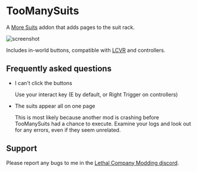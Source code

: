 # TooManySuits

A [More Suits](https://thunderstore.io/c/lethal-company/p/x753/More_Suits/) addon that adds pages to the suit rack.

![screenshot](https://i.imgur.com/qMoLq3c.png)

Includes in-world buttons, compatible with
[LCVR](https://thunderstore.io/c/lethal-company/p/DaXcess/LethalCompanyVR/)
and controllers.

## Frequently asked questions

- I can't click the buttons

  Use your interact key (E by default, or Right Trigger on controllers)

- The suits appear all on one page

  This is most likely because another mod is crashing before TooManySuits had a chance to execute. Examine your logs and look out for any errors, even if they seem unrelated.

## Support

Please report any bugs to me in the [Lethal Company Modding discord](https://discord.com/invite/lcmod).
